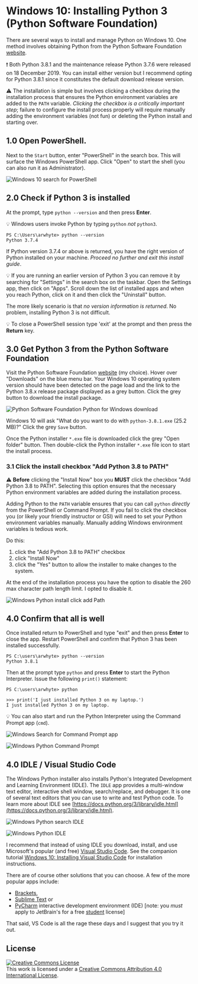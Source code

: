 # Windows 10: Installing Python 3 (Python Software Foundation)
There are several ways to install and manage Python on Windows 10. One method involves obtaining
Python from the Python Software Foundation [website](https://www.python.org/).

:exclamation: Both Python 3.8.1 and the maintenance release Python 3.7.6 were released on 18
December 2019. You can install either version but I recommend opting for Python 3.8.1 since it
constitutes the default download release version.

:warning: The installation is simple but involves clicking a checkbox during the installation
process that ensures the Python environment variables are added to the `PATH` variable. _Clicking
the checkbox is a critically important step_; failure to configure the install process properly will
require manually adding the environment variables (not fun) or deleting the Python install and
starting over.

## 1.0 Open PowerShell.
Next to the `Start` button, enter "PowerShell" in the search box. This will surface the Windows
PowerShell app. Click "Open" to start the shell (you can also run it as Administrator).

![Windows 10 search for PowerShell](assets/win-search_powershell.png)

## 2.0 Check if Python 3 is installed
At the prompt, type `python --version` and then press __Enter__.

:bulb: Windows users invoke Python by typing `python` _not_ `python3`.

```commandline
PS C:\Users\arwhyte> python --version
Python 3.7.4
```

If Python version 3.7.4 or above is returned, you have the right version of Python installed on your
machine. _Proceed no further and exit this install guide_.

:bulb: If you are running an earlier version of Python 3 you can remove it by searching for
"Settings" in the search box on the taskbar. Open the Settings app, then click on "Apps". Scroll
down the list of installed apps and when you reach Python, click on it and then click the
"Uninstall" button.

The more likely scenario is that _no version information is returned_. No problem, installing
Python 3 is not difficult.

:bulb: To close a PowerShell session type 'exit' at the prompt and then press the __Return__ key.

## 3.0 Get Python 3 from the Python Software Foundation
Visit the Python Software Foundation [website](https://www.python.org) (my choice). Hover
over "Downloads" on the blue menu bar. Your Windows 10 operating system version should have been
detected on the page load and the link to the Python 3.8.x release package displayed as a grey
button. Click the grey button to download the install package.

![Python Software Foundation Python for Windows download](assets/win-pysf-download-3_8_1.png)

Windows 10 will ask "What do you want to do with `python-3.8.1.exe` (25.2 MB)?" Click the grey
`Save` button.

Once the Python installer `*.exe` file is downloaded click the grey "Open folder" button. Then
double-click the Python installer `*.exe` file icon to start the install process.

### 3.1 Click the install checkbox "Add Python 3.8 to PATH"
:warning: __Before__ clicking the "Install Now" box you __MUST__ click the checkbox
"Add Python 3.8 to PATH". Selecting this option ensures that the necessary Python environment
variables are added during the installation process.

Adding Python to the `PATH` variable ensures that you can call `python` _directly_ from the
PowerShell or Command Prompt. If you fail to click the checkbox you (or likely your friendly
instructor or GSI) will need to set your Python environment variables manually. Manually adding
Windows environment variables is tedious work.

Do this:
1. click the "Add Python 3.8 to PATH" checkbox
2. click "Install Now"
3. click the "Yes" button to allow the installer to make changes to the system.

At the end of the installation process you have the option to disable the 260 max character path
length limit. I opted to disable it.

![Windows Python install click add Path](assets/win-pysf-installer-path_checkbox-3_8_1.png)

## 4.0 Confirm that all is well
Once installed return to PowerShell and type "exit" and then press __Enter__ to close the app.
Restart PowerShell and confirm that Python 3 has been installed successfully.

```commandline
PS C:\users\arwhyte> python --version
Python 3.8.1
```

Then at the prompt type `python` and press __Enter__ to start the Python Interpreter. Issue the
following `print()` statement:

```commandline
PS C:\users\arwhyte> python

>>> print('I just installed Python 3 on my laptop.')
I just installed Python 3 on my laptop.
```

:bulb: You can also start and run the Python Interpreter using the Command Prompt app (`cmd`).

![Windows Search for Command Prompt app](assets/win-search_cmd_app.png)

![Windows Python Command Prompt](assets/win-python_cmd.png)

## 4.0 IDLE / Visual Studio Code
The Windows Python installer also installs Python's Integrated Development and Learning Environment
(IDLE). The `IDLE` app provides a multi-window text editor, interactive shell window,
search/replace, and debugger. It is one of several text editors that you can use to write and test
Python code. To learn more about IDLE see
[https://docs.python.org/3/library/idle.html](https://docs.python.org/3/library/idle.html).

![Windows Python search IDLE](assets/win-search_idle.png)

![Windows Python IDLE](assets/win-idle.png)

I recommend that instead of using IDLE you download, install, and use Microsoft's popular (and free)
[Visual Studio Code](https://code.visualstudio.com/). See the companion tutorial
[Windows 10: Installing Visual Studio Code](win-install_vscode_with_py_extension.md) for
installation instructions.

There are of course other solutions that you can choose. A few of the more popular apps include:

* [Brackets](https://brackets.io/),
* [Sublime Text](http://www.sublimetext.com/) or
* [PyCharm](https://www.jetbrains.com/pycharm/) interactive development environment (IDE) \[note: you
_must_ apply to JetBrain's for a free [student](https://www.jetbrains.com/student/) license\]

That said, VS Code is all the rage these days and I suggest that you try it out.

## License
<a rel="license" href="http://creativecommons.org/licenses/by/4.0/"><img alt="Creative Commons License" style="border-width:0" src="https://i.creativecommons.org/l/by/4.0/88x31.png" /></a><br />This work is licensed under a <a rel="license" href="http://creativecommons.org/licenses/by/4.0/">Creative Commons Attribution 4.0 International License</a>.
